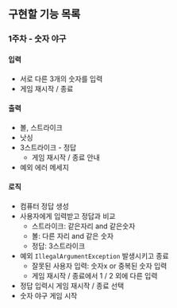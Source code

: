 ## 구현할 기능 목록

### 1주차 - 숫자 야구

#### 입력
- 서로 다른 3개의 숫자를 입력
- 게임 재시작 / 종료

#### 출력
- 볼, 스트라이크
- 낫싱
- 3스트라이크 - 정답
    - 게임 재시작 / 종료 안내
- 예외 에러 메세지

#### 로직
- 컴퓨터 정답 생성
- 사용자에게 입력받고 정답과 비교
    - 스트라이크: 같은자리 and 같은숫자
    - 볼: 다른 자리 and 같은 숫자
    - 정답: 3스트라이크
- 예외 `IllegalArgumentException` 발생시키고 종료
  - 잘못된 사용자 입력: 숫자x or 중복된 숫자 입력
  - 게임 재시작 / 종료에서 1 / 2 외에 다른 입력
- 정답 입력시 게임 재시작 / 종료 선택
- 숫자 야구 게임 시작
